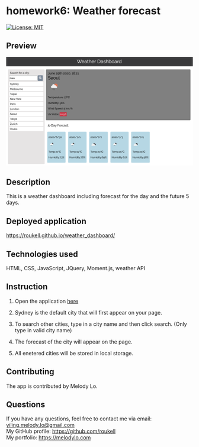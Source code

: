 # homework6: Weather forecast
[![License: MIT](https://img.shields.io/badge/License-MIT-yellow.svg)](https://opensource.org/licenses/MIT)

## Preview
![img](./Assets/screencap1.png)

## Description
This is a weather dashboard including forecast for the day and the future 5 days.

## Deployed application
https://roukell.github.io/weather_dashboard/

## Technologies used
HTML, CSS, JavaScript, JQuery, Moment.js, weather API

## Instruction
1. Open the application [here](https://roukell.github.io/weather_dashboard/)
2. Sydney is the default city that will first appear on your page.

3. To search other cities, type in a city name and then click search.
   (Only type in valid city name)

4. The forecast of the city will appear on the page.

5. All enetered cities will be stored in local storage.

 ## Contributing
  The app is contributed by Melody Lo.

## Questions
If you have any questions, feel free to contact me via email: yiling.melody.lo@gmail.com  
My GitHub profile: https://github.com/roukell  
My portfolio: https://melodylo.com   
